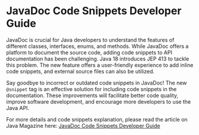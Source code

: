 # JavaDoc Code Snippets Developer Guide

JavaDoc is crucial for Java developers to understand the features of different classes, interfaces, enums, and methods. While JavaDoc offers a platform to document the source code, adding code snippets to API documentation has been challenging. Java 18 introduces JEP 413 to tackle this problem. The new feature offers a user-friendly experience to add inline code snippets, and external source files can also be utilized.

Say goodbye to incorrect or outdated code snippets in JavaDoc! The new `@snippet` tag is an effective solution for including code snippets in the documentation. These improvements will facilitate better code quality, improve software development, and encourage more developers to use the Java API.

For more details and code snippets explanation, please read the article on Java Magazine here: [JavaDoc Code Snippets Developer Guide](http://javamag.com/)